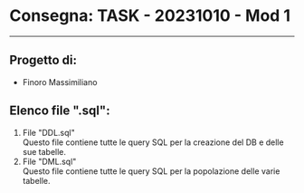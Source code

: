 # Consegna: TASK - 20231010 - Mod 1
---

## Progetto di:
* Finoro Massimiliano

## Elenco file ".sql":
1. File "DDL.sql"  
   Questo file contiene tutte le query SQL per la creazione del DB e delle sue tabelle.
2. File "DML.sql"  
   Questo file contiene tutte le query SQL per la popolazione delle varie tabelle.
